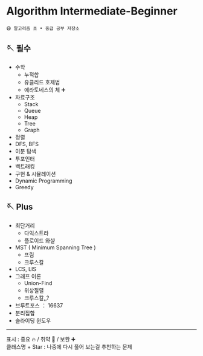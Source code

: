 # Algorithm Intermediate-Beginner

```
😷 알고리즘 초 • 중급 공부 저장소
```

## 🪡 필수
- 수학 
  - 누적합
  - 유클리드 호제법
  - 에라토네스의 체 ➕
- 자료구조
  - Stack
  - Queue
  - Heap
  - Tree
  - Graph
- 정렬
- DFS, BFS
- 이분 탐색
- 투포인터
- 백트래킹
- 구현 & 시뮬레이션
- Dynamic Programming
- Greedy

## 🪡 Plus
- 최단거리
  - 다익스트라
  - 플로이드 와샬
- MST ( Minimum Spanning Tree )
  - 프림
  - 크루스칼
- LCS, LIS
- 그래프 이론
  - Union-Find
  - 위상절렬
  - 크루스칼,,?
- 브루트포스 ： 16637
- 분리집합
- 슬라이딩 윈도우

---
표시 : 중요 🔥 / 취약 💊 / 보완 ➕   
클래스명 + Star : 나중에 다시 풀어 보는걸 추천하는 문제